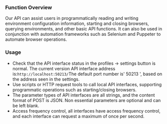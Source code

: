 ### Function Overview

Our API can assist users in programmatically reading and writing environment configuration information, starting and closing browsers, querying environments, and other basic API functions. It can also be used in conjunction with automation frameworks such as Selenium and Puppeter to automate browser operations.

### Usage

- Check that the API interface status in the profiles -> settings button is normal. The current version API interface address is:` http://localhost:50213/ `The default port number is' 50213 ', based on the address seen in the settings.
- Use scripts or HTTP request tools to call local API interfaces, supporting programmatic operations such as starting/closing browsers.
- The parameter types of API interfaces are all strings, and the content format of POST is JSON. Non essential parameters are optional and can be left blank.
- Access frequency control, all interfaces have access frequency control, and each interface can request a maximum of once per second.

